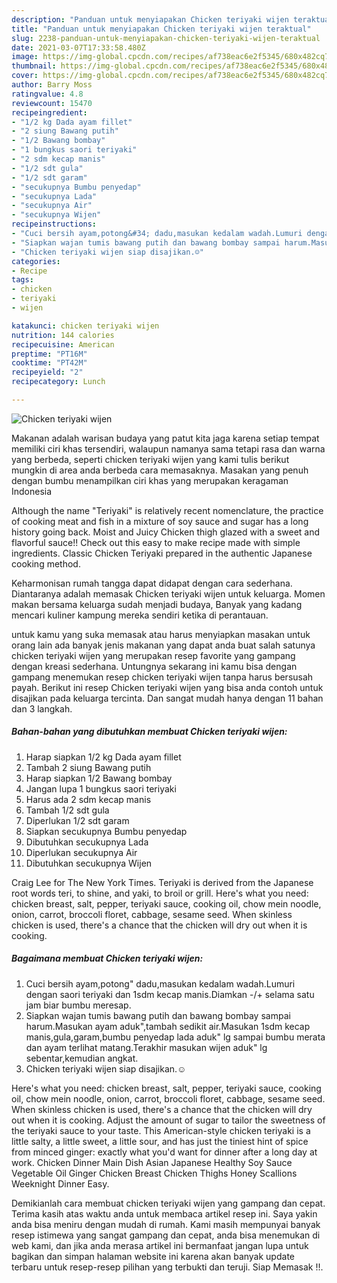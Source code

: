 ```yaml
---
description: "Panduan untuk menyiapakan Chicken teriyaki wijen teraktual"
title: "Panduan untuk menyiapakan Chicken teriyaki wijen teraktual"
slug: 2238-panduan-untuk-menyiapakan-chicken-teriyaki-wijen-teraktual
date: 2021-03-07T17:33:58.480Z
image: https://img-global.cpcdn.com/recipes/af738eac6e2f5345/680x482cq70/chicken-teriyaki-wijen-foto-resep-utama.jpg
thumbnail: https://img-global.cpcdn.com/recipes/af738eac6e2f5345/680x482cq70/chicken-teriyaki-wijen-foto-resep-utama.jpg
cover: https://img-global.cpcdn.com/recipes/af738eac6e2f5345/680x482cq70/chicken-teriyaki-wijen-foto-resep-utama.jpg
author: Barry Moss
ratingvalue: 4.8
reviewcount: 15470
recipeingredient:
- "1/2 kg Dada ayam fillet"
- "2 siung Bawang putih"
- "1/2 Bawang bombay"
- "1 bungkus saori teriyaki"
- "2 sdm kecap manis"
- "1/2 sdt gula"
- "1/2 sdt garam"
- "secukupnya Bumbu penyedap"
- "secukupnya Lada"
- "secukupnya Air"
- "secukupnya Wijen"
recipeinstructions:
- "Cuci bersih ayam,potong&#34; dadu,masukan kedalam wadah.Lumuri dengan saori teriyaki dan 1sdm kecap manis.Diamkan -/+ selama satu jam biar bumbu meresap."
- "Siapkan wajan tumis bawang putih dan bawang bombay sampai harum.Masukan ayam aduk&#34;,tambah sedikit air.Masukan 1sdm kecap manis,gula,garam,bumbu penyedap lada aduk&#34; lg sampai bumbu merata dan ayam terlihat matang.Terakhir masukan wijen aduk&#34; lg sebentar,kemudian angkat."
- "Chicken teriyaki wijen siap disajikan.☺"
categories:
- Recipe
tags:
- chicken
- teriyaki
- wijen

katakunci: chicken teriyaki wijen 
nutrition: 144 calories
recipecuisine: American
preptime: "PT16M"
cooktime: "PT42M"
recipeyield: "2"
recipecategory: Lunch

---
```



![Chicken teriyaki wijen](https://img-global.cpcdn.com/recipes/af738eac6e2f5345/680x482cq70/chicken-teriyaki-wijen-foto-resep-utama.jpg)

Makanan adalah warisan budaya yang patut kita jaga karena setiap tempat memiliki ciri khas tersendiri, walaupun namanya sama tetapi rasa dan warna yang berbeda, seperti chicken teriyaki wijen yang kami tulis berikut mungkin di area anda berbeda cara memasaknya. Masakan yang penuh dengan bumbu menampilkan ciri khas yang merupakan keragaman Indonesia

Although the name &#34;Teriyaki&#34; is relatively recent nomenclature, the practice of cooking meat and fish in a mixture of soy sauce and sugar has a long history going back. Moist and Juicy Chicken thigh glazed with a sweet and flavorful sauce!! Check out this easy to make recipe made with simple ingredients. Classic Chicken Teriyaki prepared in the authentic Japanese cooking method.

Keharmonisan rumah tangga dapat didapat dengan cara sederhana. Diantaranya adalah memasak Chicken teriyaki wijen untuk keluarga. Momen makan bersama keluarga sudah menjadi budaya, Banyak yang kadang mencari kuliner kampung mereka sendiri ketika di perantauan.

untuk kamu yang suka memasak atau harus menyiapkan masakan untuk orang lain ada banyak jenis makanan yang dapat anda buat salah satunya chicken teriyaki wijen yang merupakan resep favorite yang gampang dengan kreasi sederhana. Untungnya sekarang ini kamu bisa dengan gampang menemukan resep chicken teriyaki wijen tanpa harus bersusah payah.
Berikut ini resep Chicken teriyaki wijen yang bisa anda contoh untuk disajikan pada keluarga tercinta. Dan sangat mudah hanya dengan 11 bahan dan 3 langkah.


<!--inarticleads1-->

##### Bahan-bahan yang dibutuhkan membuat Chicken teriyaki wijen:

1. Harap siapkan 1/2 kg Dada ayam fillet
1. Tambah 2 siung Bawang putih
1. Harap siapkan 1/2 Bawang bombay
1. Jangan lupa 1 bungkus saori teriyaki
1. Harus ada 2 sdm kecap manis
1. Tambah 1/2 sdt gula
1. Diperlukan 1/2 sdt garam
1. Siapkan secukupnya Bumbu penyedap
1. Dibutuhkan secukupnya Lada
1. Diperlukan secukupnya Air
1. Dibutuhkan secukupnya Wijen


Craig Lee for The New York Times. Teriyaki is derived from the Japanese root words teri, to shine, and yaki, to broil or grill. Here&#39;s what you need: chicken breast, salt, pepper, teriyaki sauce, cooking oil, chow mein noodle, onion, carrot, broccoli floret, cabbage, sesame seed. When skinless chicken is used, there&#39;s a chance that the chicken will dry out when it is cooking. 

<!--inarticleads2-->

##### Bagaimana membuat  Chicken teriyaki wijen:

1. Cuci bersih ayam,potong&#34; dadu,masukan kedalam wadah.Lumuri dengan saori teriyaki dan 1sdm kecap manis.Diamkan -/+ selama satu jam biar bumbu meresap.
1. Siapkan wajan tumis bawang putih dan bawang bombay sampai harum.Masukan ayam aduk&#34;,tambah sedikit air.Masukan 1sdm kecap manis,gula,garam,bumbu penyedap lada aduk&#34; lg sampai bumbu merata dan ayam terlihat matang.Terakhir masukan wijen aduk&#34; lg sebentar,kemudian angkat.
1. Chicken teriyaki wijen siap disajikan.☺


Here&#39;s what you need: chicken breast, salt, pepper, teriyaki sauce, cooking oil, chow mein noodle, onion, carrot, broccoli floret, cabbage, sesame seed. When skinless chicken is used, there&#39;s a chance that the chicken will dry out when it is cooking. Adjust the amount of sugar to tailor the sweetness of the teriyaki sauce to your taste. This American-style chicken teriyaki is a little salty, a little sweet, a little sour, and has just the tiniest hint of spice from minced ginger: exactly what you&#39;d want for dinner after a long day at work. Chicken Dinner Main Dish Asian Japanese Healthy Soy Sauce Vegetable Oil Ginger Chicken Breast Chicken Thighs Honey Scallions Weeknight Dinner Easy. 

Demikianlah cara membuat chicken teriyaki wijen yang gampang dan cepat. Terima kasih atas waktu anda untuk membaca artikel resep ini. Saya yakin anda bisa meniru dengan mudah di rumah. Kami masih mempunyai banyak resep istimewa yang sangat gampang dan cepat, anda bisa menemukan di web kami, dan jika anda merasa artikel ini bermanfaat jangan lupa untuk bagikan dan simpan halaman website ini karena akan banyak update terbaru untuk resep-resep pilihan yang terbukti dan teruji. Siap Memasak !!. 
